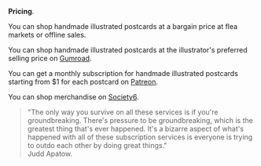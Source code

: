 **Pricing**.

You can shop handmade illustrated postcards at a bargain price at flea markets or offline sales.

You can shop handmade illustrated postcards at the illustrator's preferred selling price on <a href="https://gumroad.com/yourmailproject" rel="noopener noreferrer" target="_blank">Gumroad</a>.

You can get a monthly subscription for handmade illustrated postcards starting from $1 for each postcard on <a href="https://www.patreon.com/yourmailproject?fan_landing=true" rel="noopener noreferrer" target="_blank">Patreon</a>.

You can shop merchandise on <a href="https://www.society6.com/yourmailproject" rel="noopener noreferrer" target="_blank">Society6</a>.

> "The only way you survive on all these services is if you're groundbreaking. There's pressure to be groundbreaking, which is the greatest thing that's ever happened. It's a bizarre aspect of what's happened with all of these subscription services is everyone is trying to outdo each other by doing great things."  
> Judd Apatow.
